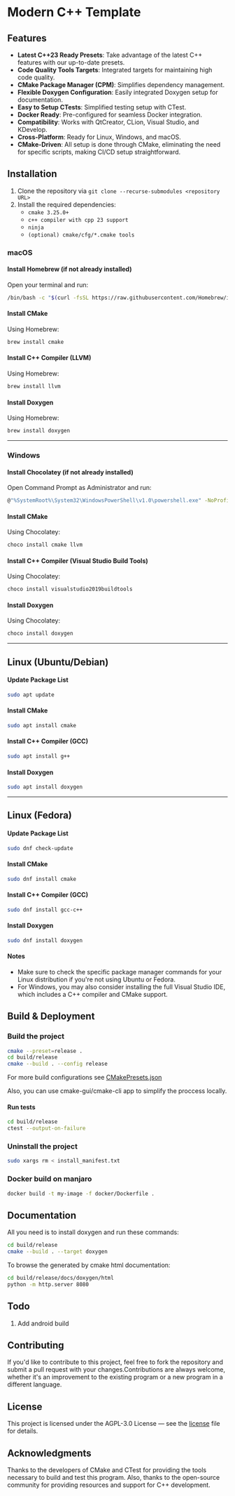 # Modern C++ Template

## Features

- **Latest C++23 Ready Presets**: Take advantage of the latest C++ features with our up-to-date presets.
- **Code Quality Tools Targets**: Integrated targets for maintaining high code quality.
- **CMake Package Manager (CPM)**: Simplifies dependency management.
- **Flexible Doxygen Configuration**: Easily integrated Doxygen setup for documentation.
- **Easy to Setup CTests**: Simplified testing setup with CTest.
- **Docker Ready**: Pre-configured for seamless Docker integration.
- **Compatibility**: Works with QtCreator, CLion, Visual Studio, and KDevelop.
- **Cross-Platform**: Ready for Linux, Windows, and macOS.
- **CMake-Driven**: All setup is done through CMake, eliminating the need for specific scripts, making CI/CD setup straightforward.

## Installation

1. Clone the repository via `git clone --recurse-submodules <repository URL>`
2. Install the required dependencies:
    - `cmake 3.25.0+`
    - `c++ compiler with cpp 23 support`
    - `ninja`
    - `(optional) cmake/cfg/*.cmake tools`

### macOS

#### Install Homebrew (if not already installed)

Open your terminal and run:

```bash
/bin/bash -c "$(curl -fsSL https://raw.githubusercontent.com/Homebrew/install/HEAD/install.sh)"
```

#### Install CMake

Using Homebrew:

```bash
brew install cmake
```

#### Install C++ Compiler (LLVM)

Using Homebrew:

```bash
brew install llvm
```

#### Install Doxygen

Using Homebrew:

```bash
brew install doxygen
```

---

### Windows

#### Install Chocolatey (if not already installed)

Open Command Prompt as Administrator and run:

```bash
@"%SystemRoot%\System32\WindowsPowerShell\v1.0\powershell.exe" -NoProfile -InputFormat None -ExecutionPolicy Bypass -Command "iex ((New-Object System.Net.WebClient).DownloadString('https://chocolatey.org/install.ps1'))" && SET "PATH=%PATH%;%ALLUSERSPROFILE%\chocolatey\bin"
```

#### Install CMake

Using Chocolatey:

```bash
choco install cmake llvm
```

#### Install C++ Compiler (Visual Studio Build Tools)

Using Chocolatey:

```bash
choco install visualstudio2019buildtools
```

#### Install Doxygen

Using Chocolatey:

```bash
choco install doxygen
```

---

## Linux (Ubuntu/Debian)

#### Update Package List

```bash
sudo apt update
```

#### Install CMake

```bash
sudo apt install cmake
```

#### Install C++ Compiler (GCC)

```bash
sudo apt install g++
```

#### Install Doxygen

```bash
sudo apt install doxygen
```

---

## Linux (Fedora)

#### Update Package List

```bash
sudo dnf check-update
```

#### Install CMake

```bash
sudo dnf install cmake
```

#### Install C++ Compiler (GCC)

```bash
sudo dnf install gcc-c++
```

#### Install Doxygen

```bash
sudo dnf install doxygen
```

#### Notes

- Make sure to check the specific package manager commands for your Linux distribution if you're not using Ubuntu or Fedora.
- For Windows, you may also consider installing the full Visual Studio IDE, which includes a C++ compiler and CMake support.

## Build & Deployment

### Build the project

```bash
cmake --preset=release .
cd build/release
cmake --build . --config release
```

For more build configurations see [CMakePresets.json](CMakePresets.json)

Also, you can use cmake-gui/cmake-cli app to simplify the proccess locally.

#### Run tests

```bash
cd build/release
ctest --output-on-failure
```

### Uninstall the project

```bash
sudo xargs rm < install_manifest.txt
```

### Docker build on manjaro

```bash
docker build -t my-image -f docker/Dockerfile .
```

## Documentation

All you need is to install doxygen and run these commands:

```bash
cd build/release
cmake --build . --target doxygen
```

To browse the generated by cmake html documentation:

```bash
cd build/release/docs/doxygen/html
python -m http.server 8080
```

## Todo

1. Add android build

## Contributing

If you'd like to contribute to this project, feel free to fork the repository and submit a pull request with your
changes.Contributions are always welcome, whether it's an improvement to the existing program or a new program in a
different language.

## License

This project is licensed under the AGPL-3.0 License — see the [license](license) file for details.

## Acknowledgments

Thanks to the developers of CMake and CTest for providing the tools necessary to build and test this program. Also,
thanks to the open-source community for providing resources and support for C++ development.
